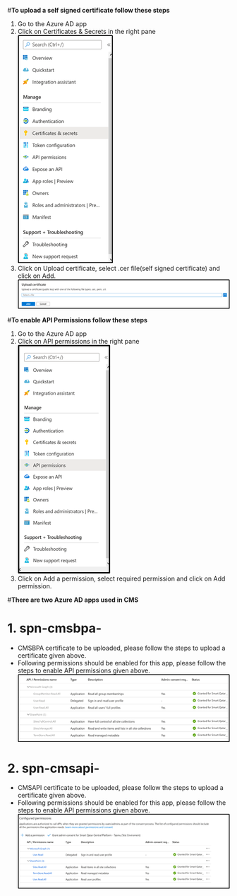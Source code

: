 
#**To upload a self signed certificate follow these steps**
1. Go to the Azure AD app
1. Click on Certificates & Secrets in the right pane
    ![image.png](/.attachments/image-240b8246-62a1-4e8d-848d-badd18d43df4.png)
1. Click on Upload certificate, select .cer file(self signed certificate) and click on Add.
    ![image.png](/.attachments/image-8ea316ad-d02c-4597-a45a-d33edd3973c2.png)


#**To enable API Permissions follow these steps**
1. Go to the Azure AD app
1. Click on API permissions in the right pane
    ![image.png](/.attachments/image-2e593bd0-dc4c-4236-909e-c578c3779185.png)
1. Click on Add a permission, select required permission and click on Add permission.

#**There are two Azure AD apps used in CMS**
# 1. spn-cmsbpa-<env>
- CMSBPA certificate to be uploaded, please follow the steps to upload a certificate given above.
- Following permissions should be enabled for this app, please follow the steps to enable API permissions given above. 
  ![image.png](/.attachments/image-2852ce21-575e-4976-b2d4-f2346dc1fa0d.png)
# 2. spn-cmsapi-<env>
- CMSAPI certificate to be uploaded, please follow the steps to upload a certificate given above.
- Following permissions should be enabled for this app, please follow the steps to enable API permissions given above. 
  ![image.png](/.attachments/image-9cc120e1-0530-4ed0-8749-1f05da542310.png)